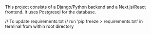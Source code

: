 This project consists of a Django/Python backend and a Next.js/React frontend. It uses Postgresql for the database.

// To update requirements.txt
// run 'pip freeze > requirements.txt' in terminal from within root directory
